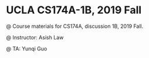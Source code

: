 # UCLA CS174A-1B, 2019 Fall

@ Course materials for CS174A, discussion 1B, 2019 Fall.

@ Instructor: Asish Law

@ TA: Yunqi Guo